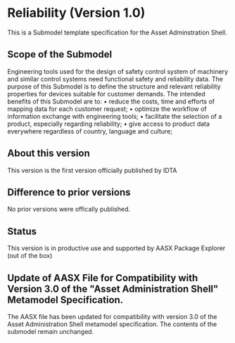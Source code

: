 # Reliability (Version 1.0) 

This is a Submodel template specification for the Asset Adminstration Shell.

## Scope of the Submodel 

Engineering tools used for the design of safety control system of machinery and similar control systems need functional safety and reliability data.
The purpose of this Submodel is to define the structure and relevant reliability properties for devices suitable for customer demands.
The intended benefits of this Submodel are to:
• reduce the costs, time and efforts of mapping data for each customer request;
• optimize the workflow of information exchange with engineering tools;
• facilitate the selection of a product, especially regarding reliability;
• give access to product data everywhere regardless of country, language and culture;

## About this version

This version is the first version officially published by IDTA


## Difference to prior versions

No prior versions were offically published.

## Status

This version is in productive use and supported by AASX Package Explorer (out of the box)

## Update of AASX File for Compatibility with Version 3.0 of the "Asset Administration Shell" Metamodel Specification.

The AASX file has been updated for compatibility with version 3.0 of the Asset Administration Shell metamodel specification. The contents of the submodel remain unchanged.
